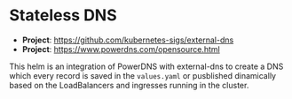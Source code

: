 # Stateless DNS

* **Project**: https://github.com/kubernetes-sigs/external-dns
* **Project**: https://www.powerdns.com/opensource.html

This helm is an integration of PowerDNS with external-dns to create a DNS
which every record is saved in the `values.yaml` or pusblished dinamically
based on the LoadBalancers and ingresses running in the cluster.
